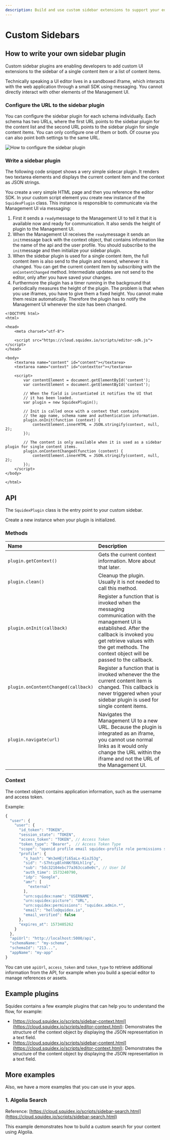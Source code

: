 ```yaml
---
description: Build and use custom sidebar extensions to support your editorial workflow.
---
```


# Custom Sidebars

## How to write your own sidebar plugin

Custom sidebar plugins are enabling developers to add custom UI extensions to the sidebar of a single content item or a list of content items. 

Technically speaking a UI editor lives in a sandboxed iframe, which interacts with the web application through a small SDK using messaging. You cannot directly interact with other elements of the Management UI.

### Configure the URL to the sidebar plugin

You can configure the sidebar plugin for each schema individually. Each schema has two URLs, where the first URL points to the sidebar plugin for the content list and the second URL points to the sidebar plugin for single content items. You can only configure one of them or both. Of course you can also point both settings to the same URL.

![How to configure the sidebar plugin](../../.gitbook/assets/image%20%2838%29.png)

### Write a sidebar plugin

The following code snippet shows a very simple sidecar plugin. It renders two textarea elements and displays the current content item and the context as JSON strings.

You create a very simple HTML page and then you reference the editor SDK. In your custom script element you create new instance of the `SquidexPlugin` class. This instance is responsible to communicate via the Management UI via messaging:

1.  First it sends a `ready`message to the Management UI to tell it that it is available now and ready for communication. It also sends the height of plugin to the Management UI.
2. When the Management UI receives the `ready`message it sends an `init`message back with the context object, that contains information like the name of the api and the user profile. You should subscribe to the `init`message and then initialize your sidebar plugin.
3. When the sidebar plugin is used for a single content item, the full content item is also send to the plugin and resend, whenever it is changed. You can get the current content item by subscribing with the `onContentChanged` method. Intermediate updates are not send to the editor, only after you have saved your changes.
4. Furthermore the plugin has a timer running in the background that periodically measures the height of the plugin. The problem is that when you use iframes, you have to give them a fixed height. You cannot make them resize automatically. Therefore the plugin has to notify the Management UI whenever the size has been changed.

```markup
<!DOCTYPE html>
<html>

<head>
    <meta charset="utf-8">

    <script src="https://cloud.squidex.io/scripts/editor-sdk.js"></script>
</head>

<body>
    <textarea name="content" id="content"></textarea>
    <textarea name="context" id="contexttor"></textarea>

    <script>
        var contentElement = document.getElementById('content');
        var contextElement = document.getElementById('context');

        // When the field is instantiated it notifies the UI that 
        // it has been loaded.
        var plugin = new SquidexPlugin();

        // Init is called once with a context that contains 
        // the app name, schema name and authentication information.
        plugin.onInit(function (context) {
            contextElement.innerHTML = JSON.stringify(context, null, 2);
        });
        
        // The content is only available when it is used as a sidebar plugin for single content items.
        plugin.onContentChanged(function (content) {
            contentElement.innerHTML = JSON.stringify(content, null, 2);
        });
    </script>
</body>

</html>
```

## API

The `SquidexPlugin` class is the entry point to your custom sidebar. 

Create a new instance when your plugin is initialized.

### Methods

| Name | Description |
| :--- | :--- |
| `plugin.getContext()` | Gets the current context information. More about that later. |
| `plugin.clean()` | Cleanup the plugin. Usually it is not needed to call this method. |
| `plugin.onInit(callback)` | Register a function that is invoked when the messaging communication with the management UI is established. After the callback is invoked you get retrieve values with the get methods. The context object will be passed to the callback. |
| `plugin.onContentChanged(callback)` | Register a function that is invoked whenever the the current content item is changed. This callback is never triggered when your sidebar plugin is used for single content items. |
| `plugin.navigate(url)` | Navigates the Management UI to a new URL. Because the plugin is integrated as an iframe, you cannot use normal links as it would only change the URL within the iframe and not the URL of the Management UI. |

### Context

The context object contains application information, such as the username and access token.

Example:

```javascript
{
  "user": {
    "user": {
      "id_token": "TOKEN",
      "session_state": "TOKEN",
      "access_token": "TOKEN", // Access Token
      "token_type": "Bearer",  // Access Token Type
      "scope": "openid profile email squidex-profile role permissions squidex-api",
      "profile": {
        "s_hash": "Wn3eHEjfi65aLx-KioJ53g",
        "sid": "-S7htcpBlnhNKfBXLhl1rg",
        "sub": "5dc32104ebc77a363cca0e0c", // User Id
        "auth_time": 1573240790,
        "idp": "Google",
        "amr": [
          "external"
        ],
        "urn:squidex:name": "USERNAME",
        "urn:squidex:picture": "URL",
        "urn:squidex:permissions": "squidex.admin.*",
        "email": "hello@quidex.io",
        "email_verified": false
      },
      "expires_at": 1573405262
    }
  },
  "apiUrl": "http://localhost:5000/api",
  "schemaName:" "my-schema",
  "schemaId": "213...",
  "appName": "my-app"
}
```

You can use `apiUrl`, `access_token` and `token_type` to retrieve additional information from the API, for example when you build a special editor to manage references or assets.

## Example plugins

Squidex contains a few example plugins that can help you to understand the flow, for example:

* [https://cloud.squidex.io/scripts/sidebar-context.html](https://cloud.squidex.io/scripts/editor-context.html): Demonstrates the structure of the context object by displaying the JSON representation in a text field.
* [https://cloud.squidex.io/scripts/sidebar-content.html](https://cloud.squidex.io/scripts/editor-context.html): Demonstrates the structure of the content object by displaying the JSON representation in a text field.

## More examples

Also, we have a more examples that you can use in your apps.

### 1. Algolia Search

Reference: [https://cloud.squidex.io/scripts/sidebar-search.html](https://cloud.squidex.io/scripts/sidebar-search.html)

This example demonstrates how to build a custom search for your content using Algolia.

